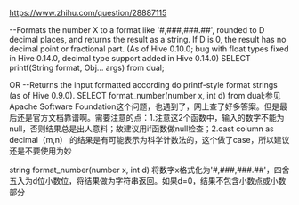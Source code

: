 
https://www.zhihu.com/question/28887115

--Formats the number X to a format like '#,###,###.##', rounded to D decimal places, and returns the result as a string. If D is 0, the result has no decimal point or fractional part. (As of Hive 0.10.0; bug with float types fixed in Hive 0.14.0, decimal type support added in Hive 0.14.0)
SELECT printf(String format, Obj... args) from dual;

OR
--Returns the input formatted according do printf-style format strings (as of Hive 0.9.0).
SELECT format_number(number x, int d) from dual;参见 Apache Software Foundation这个问题，也遇到了，网上查了好多答案。但是最后还是官方文档靠谱啊。需要注意的点：1.注意这2个函数中，输入的数字不能为null，否则结果总是出人意料；故建议用if函数做null检查；2.cast column as decimal（m,n） 的结果是有可能表示为科学计数法的，这个做了case，所以建议还是不要使用为妙



string	format_number(number x, int d)	将数字x格式化为'#,###,###.##'，四舍五入为d位小数位，将结果做为字符串返回。如果d=0，结果不包含小数点或小数部分